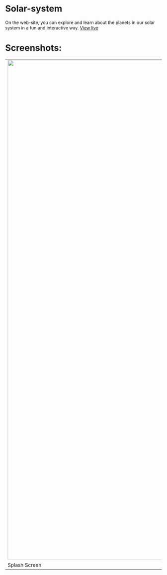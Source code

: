 # Solar-system
On the web-site, you can explore and learn about the planets in our solar system in a fun and interactive way.
[View live](https://solar-system-app-3d.netlify.app)

# Screenshots:
<table border="0">
 <tr>
    <td><img width="1604" src="https://user-images.githubusercontent.com/87017227/215339027-9f0c1aff-2712-4e8c-9262-b7525a5b5839.png"></td>
    <td><img width="1604" src="https://user-images.githubusercontent.com/87017227/215339891-d789ae97-e53b-4321-b4ee-f10231f6fc8d.png"></td>
 </tr>
 <tr>
    <td>Splash Screen</td>
    <td>About Planet</td>
 </tr>
</table>
